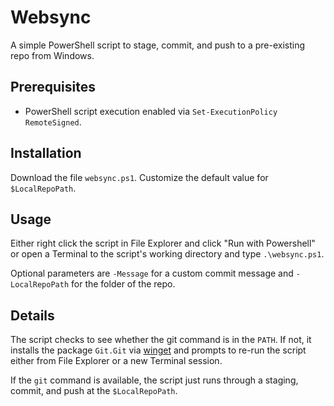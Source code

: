 # Websync

A simple PowerShell script to stage, commit, and push to a pre-existing repo from Windows.

## Prerequisites

* PowerShell script execution enabled via `Set-ExecutionPolicy RemoteSigned`.

## Installation

Download the file `websync.ps1`.  Customize the default value for `$LocalRepoPath`.

## Usage

Either right click the script in File Explorer and click "Run with Powershell" or open a Terminal to the script's working directory and type `.\websync.ps1`.

Optional parameters are `-Message` for a custom commit message and `-LocalRepoPath` for the folder of the repo.

## Details

The script checks to see whether the git command is in the `PATH`.  If not, it installs the package `Git.Git` via [winget](https://learn.microsoft.com/en-us/windows/package-manager/winget) and prompts to re-run the script either from File Explorer or a new Terminal session.

If the `git` command is available, the script just runs through a staging, commit, and push at the `$LocalRepoPath`.
